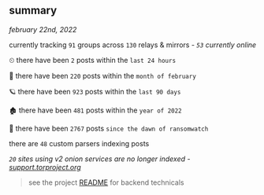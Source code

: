 
## summary
_february 22nd, 2022_

currently tracking `91` groups across `130` relays & mirrors - _`53` currently online_

⏲ there have been `2` posts within the `last 24 hours`

🦈 there have been `220` posts within the `month of february`

🪐 there have been `923` posts within the `last 90 days`

🏚 there have been `481` posts within the `year of 2022`

🦕 there have been `2767` posts `since the dawn of ransomwatch`

there are `48` custom parsers indexing posts

_`20` sites using v2 onion services are no longer indexed - [support.torproject.org](https://support.torproject.org/onionservices/v2-deprecation/)_

> see the project [README](https://github.com/thetanz/ransomwatch#ransomwatch--) for backend technicals
